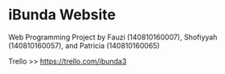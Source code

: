 # iBunda Website
Web Programming Project by Fauzi (140810160007), Shofiyyah (140810160057), and Patricia (140810160065) 

Trello >> https://trello.com/ibunda3
